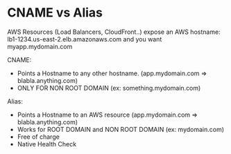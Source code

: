 # CNAME vs Alias

AWS Resources (Load Balancers, CloudFront..) expose an AWS hostname: lb1-1234.us-east-2.elb.amazonaws.com and you want myapp.mydomain.com

CNAME:
- Points a Hostname to any other hostname. (app.mydomain.com => blabla.anything.com)
- ONLY FOR NON ROOT DOMAIN (ex: something.mydomain.com)

Alias:
- Points a Hostname to an AWS resource (app.mydomain.com => blabla.anything.com)
- Works for ROOT DOMAIN and NON ROOT DOMAIN (ex: mydomain.com)
- Free of charge 
- Native Health Check